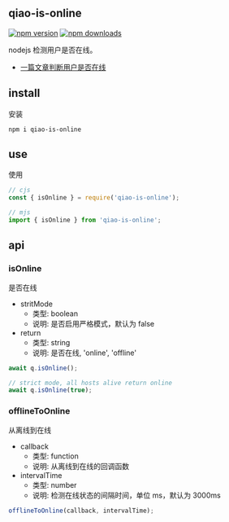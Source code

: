 ## qiao-is-online

[![npm version](https://img.shields.io/npm/v/qiao-is-online.svg?style=flat-square)](https://www.npmjs.org/package/qiao-is-online)
[![npm downloads](https://img.shields.io/npm/dm/qiao-is-online.svg?style=flat-square)](https://npm-stat.com/charts.html?package=qiao-is-online)

nodejs 检测用户是否在线。

- [一篇文章判断用户是否在线](https://blog.insistime.com/is-online)

## install

安装

```shell
npm i qiao-is-online
```

## use

使用

```javascript
// cjs
const { isOnline } = require('qiao-is-online');

// mjs
import { isOnline } from 'qiao-is-online';
```

## api

### isOnline

是否在线

- stritMode
  - 类型: boolean
  - 说明: 是否启用严格模式，默认为 false
- return
  - 类型: string
  - 说明: 是否在线, 'online', 'offline'

```javascript
await q.isOnline();

// strict mode, all hosts alive return online
await q.isOnline(true);
```

### offlineToOnline

从离线到在线

- callback
  - 类型: function
  - 说明: 从离线到在线的回调函数
- intervalTime
  - 类型: number
  - 说明: 检测在线状态的间隔时间，单位 ms，默认为 3000ms

```javascript
offlineToOnline(callback, intervalTime);
```

